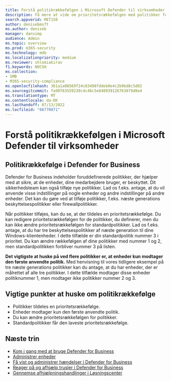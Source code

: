 ```yaml
---
title: Forstå politikrækkefølgen i Microsoft Defender til virksomheder
description: Få mere at vide om prioritetsrækkefølgen med politikker for cybersikkerhed for at beskytte dine virksomhedsenheder med Defender for Business.
search.appverid: MET150
author: denisebmsft
ms.author: deniseb
manager: dansimp
audience: Admin
ms.topic: overview
ms.prod: m365-security
ms.technology: mdb
ms.localizationpriority: medium
ms.reviewer: shlomiakirav
f1.keywords: NOCSH
ms.collection:
- SMB
- M365-security-compliance
ms.openlocfilehash: 361a1a08569f24c83498fddeb0e4c2b9bd8c5d02
ms.sourcegitcommit: fa90763559239c4c46c5e848939126763879d8e4
ms.translationtype: MT
ms.contentlocale: da-DK
ms.lasthandoff: 07/13/2022
ms.locfileid: "66770871"
---
```

# <a name="understand-policy-order-in-microsoft-defender-for-business"></a>Forstå politikrækkefølgen i Microsoft Defender til virksomheder

## <a name="policy-order-in-defender-for-business"></a>Politikrækkefølge i Defender for Business

Defender for Business indeholder foruddefinerede politikker, der hjælper med at sikre, at de enheder, dine medarbejdere bruger, er beskyttet. Dit sikkerhedsteam kan også tilføje nye politikker. Lad os f.eks. antage, at du vil anvende visse indstillinger på nogle enheder og andre indstillinger på andre enheder. Det kan du gøre ved at tilføje politikker, f.eks. næste generations beskyttelsespolitikker eller firewallpolitikker.

Når politikker tilføjes, kan du se, at der tildeles en prioritetsrækkefølge. Du kan redigere prioritetsrækkefølgen for de politikker, du definerer, men du kan ikke ændre prioritetsrækkefølgen for standardpolitikker. Lad os f.eks. antage, at du har tre beskyttelsespolitikker af næste generation til dine Windows-klientenheder. I dette tilfælde er din standardpolitik nummer 3 i prioritet. Du kan ændre rækkefølgen af dine politikker med nummer 1 og 2, men standardpolitikken forbliver nummer 3 på listen. 

**Det vigtigste at huske på ved flere politikker er, at enheder kun modtager den første anvendte politik.** Med henvisning til vores tidligere eksempel på tre næste generations politikker kan du antage, at du har enheder, der er målrettet af alle tre politikker. I dette tilfælde modtager disse enheder politiknummer 1, men modtager ikke politikker nummer 2 og 3. 


## <a name="key-points-to-remember-about-policy-order"></a>Vigtige punkter at huske om politikrækkefølge

- Politikker tildeles en prioritetsrækkefølge.
- Enheder modtager kun den første anvendte politik.
- Du kan ændre prioritetsrækkefølgen for politikker.
- Standardpolitikker får den laveste prioritetsrækkefølge.

## <a name="next-steps"></a>Næste trin

- [Kom i gang med at bruge Defender for Business](mdb-get-started.md)
- [Administrer enheder](mdb-manage-devices.md)
- [Få vist og administrer hændelser i Defender for Business](mdb-view-manage-incidents.md)
- [Reager på og afhjælp trusler i Defender for Business](mdb-respond-mitigate-threats.md)
- [Gennemse afhjælpningshandlinger i Løsningscenter](mdb-review-remediation-actions.md)